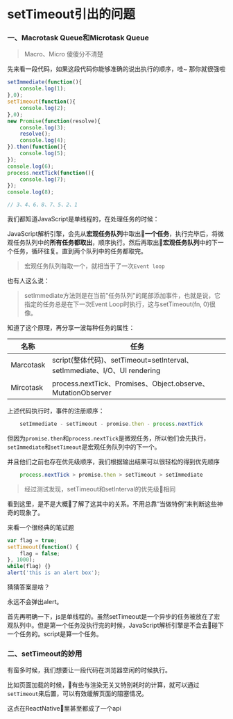 # setTimeout引出的问题

### 一、Macrotask Queue和Microtask Queue

>   Macro、Micro 傻傻分不清楚

先来看一段代码，如果这段代码你能够准确的说出执行的顺序，哇~ 那你就很强啦
```javascript
setImmediate(function(){
    console.log(1);
},0);
setTimeout(function(){
    console.log(2);
},0);
new Promise(function(resolve){
    console.log(3);
    resolve();
    console.log(4);
}).then(function(){
    console.log(5);
});
console.log(6);
process.nextTick(function(){
    console.log(7);
});
console.log(8);

```

```javascript
// 3、4、6、8、7、5、2、1
```
我们都知道JavaScript是单线程的，在处理任务的时候：

JavaScript解析引擎，会先从**宏观任务队列**中取出**一个任务**，执行完毕后，将微观任务队列中的**所有任务都取出**，顺序执行。然后再取出**宏观任务队列**中的下一个任务，循环往复。直到两个队列中的任务都取完。

>   宏观任务队列每取一个，就相当于了一次`Event loop`

也有人这么说：
>   setImmediate方法则是在当前"任务队列"的尾部添加事件，也就是说，它指定的任务总是在下一次Event Loop时执行，这与setTimeout(fn, 0)很像。

知道了这个原理，再分享一波每种任务的属性：

名称|任务|
---|---|
Marcotask|script(整体代码)、setTimeout=setInterval、setImmediate、I/O、UI rendering
Mircotask|process.nextTick、Promises、Object.observe、MutationObserver

上述代码执行时，事件的注册顺序：
```javascript
    setImmediate - setTimeout - promise.then - process.nextTick
```

但因为`promise.then`和`process.nextTick`是微观任务，所以他们会先执行，`setImmediate`和`setTimeout`是宏观任务队列中的下一个。

并且他们之前也存在优先级顺序，我们根据输出结果可以很轻松的得到优先顺序

```javascript
    process.nextTick > promise.then > setTimeout > setImmediate
```

>   经过测试发现，setTimeout和setInterval的优先级相同

看到这里，是不是大概了解了这其中的关系。不用总靠“当做特例”来判断这些神奇的现象了。

来看一个很经典的笔试题
```javascript
var flag = true;
setTimeout(function() {
    flag = false;
}, 1000);
while(flag) {}
alert('this is an alert box');
```
猜猜答案是啥？

永远不会弹出alert。

首先再明确一下，js是单线程的。虽然setTimeout是一个异步的任务被放在了宏观队列中。但是第一个任务没执行完的时候，JavaScript解析引擎是不会去碰下一个任务的。script是算一个任务。

### 二、setTimeout的妙用
有蛮多时候，我们想要让一段代码在浏览器空闲的时候执行。

比如页面加载的时候，有些与渲染无关又特别耗时的计算，就可以通过`setTimeout`来后置，可以有效缓解页面的阻塞情况。

这点在ReactNative里甚至都成了一个api
